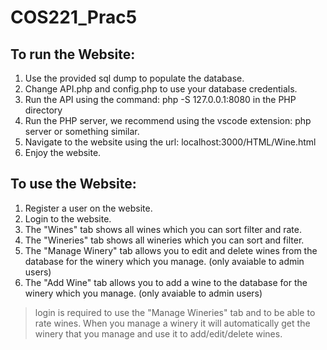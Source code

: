 # COS221_Prac5
## To run the Website:
1. Use the provided sql dump to populate the database.
2. Change API.php and config.php to use your database credentials.
3. Run the API using the command: php -S 127.0.0.1:8080 in the PHP directory
4. Run the PHP server, we recommend using the vscode extension: php server or something similar.
5. Navigate to the website using the url: localhost:3000/HTML/Wine.html
6. Enjoy the website.

## To use the Website:
1. Register a user on the website.
2. Login to the website.
3. The "Wines" tab shows all wines which you can sort filter and rate.
4. The "Wineries" tab shows all wineries which you can sort and filter.
5. The "Manage Winery" tab allows you to edit and delete wines from the database for the winery which you manage. (only avaiable to admin users)
6. The "Add Wine" tab allows you to add a wine to the database for the winery which you manage. (only avaiable to admin users)

>login is required to use the "Manage Wineries" tab and to be able to rate wines.
When you manage a winery it will automatically get the winery that you manage and use it to add/edit/delete wines.
